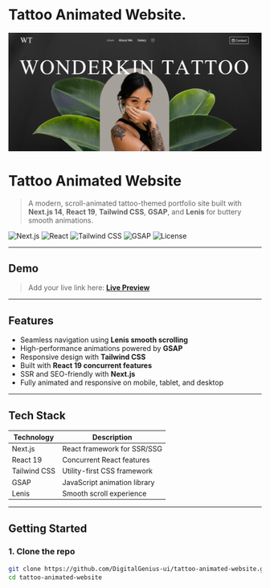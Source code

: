 # Tattoo Animated Website.

<img src="./public/demo.png" alt="banner"/>

# Tattoo Animated Website

> A modern, scroll-animated tattoo-themed portfolio site built with **Next.js 14**, **React 19**, **Tailwind CSS**, **GSAP**, and **Lenis** for buttery smooth animations.

![Next.js](https://img.shields.io/badge/Next.js-14-black?logo=nextdotjs&style=flat)
![React](https://img.shields.io/badge/React-19-61DAFB?logo=react&style=flat)
![Tailwind CSS](https://img.shields.io/badge/TailwindCSS-3.3-38B2AC?logo=tailwindcss&style=flat)
![GSAP](https://img.shields.io/badge/GSAP-Animation-88CE02?logo=greensock&style=flat)
![License](https://img.shields.io/github/license/yourusername/tattoo-animated-website)

---

## Demo

> Add your live link here:
**[ Live Preview](https://tattoo-animated-website.vercel.app/)**

---

## Features

-  Seamless navigation using **Lenis smooth scrolling**
-  High-performance animations powered by **GSAP**
-  Responsive design with **Tailwind CSS**
-  Built with **React 19 concurrent features**
-  SSR and SEO-friendly with **Next.js**
-  Fully animated and responsive on mobile, tablet, and desktop

---

## Tech Stack

| Technology    | Description                     |
|---------------|---------------------------------|
| Next.js       | React framework for SSR/SSG     |
| React 19      | Concurrent React features       |
| Tailwind CSS  | Utility-first CSS framework     |
| GSAP          | JavaScript animation library    |
| Lenis         | Smooth scroll experience        |

---

## Getting Started

### 1. Clone the repo

```bash
git clone https://github.com/DigitalGenius-ui/tattoo-animated-website.git
cd tattoo-animated-website

